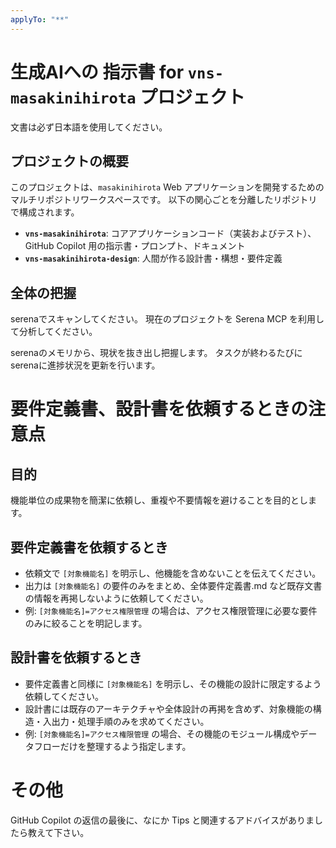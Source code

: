 ```yaml
---
applyTo: "**"
---
```


# 生成AIへの 指示書 for `vns-masakinihirota` プロジェクト

文書は必ず日本語を使用してください。

## プロジェクトの概要

このプロジェクトは、`masakinihirota` Web アプリケーションを開発するためのマルチリポジトリワークスペースです。
以下の関心ごとを分離したリポジトリで構成されます。

- **`vns-masakinihirota`**: コアアプリケーションコード（実装およびテスト）、GitHub Copilot 用の指示書・プロンプト、ドキュメント
- **`vns-masakinihirota-design`**: 人間が作る設計書・構想・要件定義

## 全体の把握

serenaでスキャンしてください。
現在のプロジェクトを Serena MCP を利用して分析してください。

serenaのメモリから、現状を抜き出し把握します。
タスクが終わるたびにserenaに進捗状況を更新を行います。



# 要件定義書、設計書を依頼するときの注意点

## 目的

機能単位の成果物を簡潔に依頼し、重複や不要情報を避けることを目的とします。

## 要件定義書を依頼するとき

- 依頼文で `[対象機能名]` を明示し、他機能を含めないことを伝えてください。
- 出力は `[対象機能名]` の要件のみをまとめ、全体要件定義書.md など既存文書の情報を再掲しないように依頼してください。
- 例: `[対象機能名]=アクセス権限管理` の場合は、アクセス権限管理に必要な要件のみに絞ることを明記します。

## 設計書を依頼するとき

- 要件定義書と同様に `[対象機能名]` を明示し、その機能の設計に限定するよう依頼してください。
- 設計書には既存のアーキテクチャや全体設計の再掲を含めず、対象機能の構造・入出力・処理手順のみを求めてください。
- 例: `[対象機能名]=アクセス権限管理` の場合、その機能のモジュール構成やデータフローだけを整理するよう指定します。



# その他

GitHub Copilot の返信の最後に、なにか Tips と関連するアドバイスがありましたら教えて下さい。
